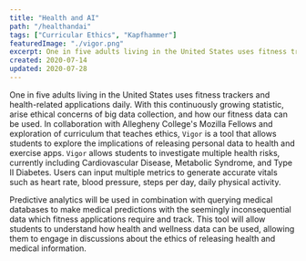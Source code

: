 ```yaml
---
title: "Health and AI"
path: "/healthandai"
tags: ["Curricular Ethics", "Kapfhammer"]
featuredImage: "./vigor.png"
excerpt: One in five adults living in the United States uses fitness trackers and health-related applications daily. With this continuously growing statistic, arise ethical concerns of big data collection, and how our fitness data can be used.
created: 2020-07-14
updated: 2020-07-28
---
```


One in five adults living in the United States uses fitness trackers and health-related applications daily. With this continuously growing statistic, arise ethical concerns of big data collection, and how our fitness data can be used. In collaboration with Allegheny College's Mozilla Fellows and exploration of curriculum that teaches ethics, `Vigor` is a tool that allows students to explore the implications of releasing personal data to health and exercise apps. `Vigor` allows students to investigate multiple health risks, currently including Cardiovascular Disease, Metabolic Syndrome, and Type II Diabetes. Users can input multiple metrics to generate accurate vitals such as heart rate, blood pressure, steps per day, daily physical activity.

Predictive analytics will be used in combination with querying medical databases to make medical predictions with the seemingly inconsequential data which fitness applications require and track. This tool will allow students to understand how health and wellness data can be used, allowing them to engage in discussions about the ethics of releasing health and medical information.
